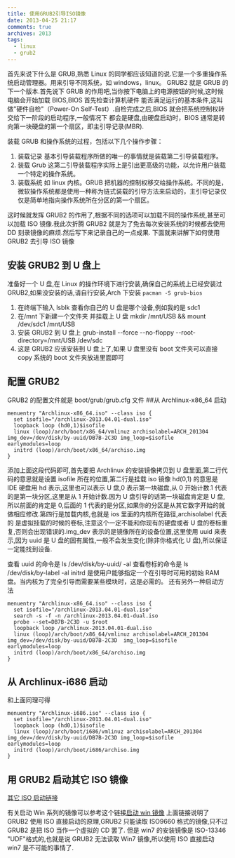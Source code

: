 ```yaml
---
title: 使用GRUB2引导ISO镜像
date: 2013-04-25 21:17
comments: true
archives: 2013
tags:
  - linux
  - grub2
---
```


首先来说下什么是 GRUB,熟悉 Linux 的同学都应该知道的说.它是一个多重操作系统启动管理器。用来引导不同系统，如 windows，linux。
GRUB2 就是 GRUB 的下一个版本.首先说下 GRUB 的作用吧,当你按下电脑上的电源按钮的时候,这时候电脑会开始加载 BIOS,BIOS 首先检查计算机硬件
能否满足运行的基本条件,这叫做"硬件自检"（Power-On Self-Test）.自检完成之后,BIOS 就会把系统控制权转交给下一阶段的启动程序,一般情况下
都会是硬盘,由硬盘启动时，BIOS 通常是转向第一块硬盘的第一个扇区，即主引导记录(MBR).

装载 GRUB 和操作系统的过程，包括以下几个操作步骤：

1. 装载记录 基本引导装载程序所做的唯一的事情就是装载第二引导装载程序。
2. 装载 Grub 这第二引导装载程序实际上是引出更高级的功能，以允许用户装载一个特定的操作系统。
3. 装载系统 如 linux 内核。GRUB 把机器的控制权移交给操作系统。不同的是，微软操作系统都是使用一种称为链式装载的引导方法来启动的，主引导记录仅仅是简单地指向操作系统所在分区的第一个扇区。

这时候就发挥 GRUB2 的作用了,根据不同的选项可以加载不同的操作系统,甚至可以加载 ISO 镜像.我此次折腾 GRUB2 就是为了免去每次安装系统的时候都去使用 DD
刻录镜像的麻烦.然后写下来记录自己的一点成果.
下面就来讲解下如何使用 GRUB2 去引导 ISO 镜像

## 安装 GRUB2 到 U 盘上

准备好一个 U 盘,在 Linux 的操作环境下进行安装,确保自己的系统上已经安装过 GRUB2,如果没安装的话,请自行安装,Arch 下安装 `pacman -S grub-bios`

1. 在终端下输入 lsblk 查看你自己的 U 盘是哪个设备,例如我的是 sdc1
2. 在/mnt 下新建一个文件夹 并挂载上 U 盘 mkdir /mnt/USB && mount /dev/sdc1 /mnt/USB
3. 安装 GRUB2 到 U 盘上 grub-install --force --no-floppy --root-directory=/mnt/USB /dev/sdc
4. 这是 GRUB2 应该安装到 U 盘上了,如果 U 盘里没有 boot 文件夹可以直接 copy 系统的 boot 文件夹放进里面即可

## 配置 GRUB2

GRUB2 的配置文件就是 boot/grub/grub.cfg 文件 ##从 Archlinux-x86_64 启动

```
menuentry "Archlinux-x86_64.iso" --class iso {
  set isofile="/archlinux-2013.04.01-dual.iso"
  loopback loop (hd0,1)$isofile
  linux (loop)/arch/boot/x86_64/vmlinuz archisolabel=ARCH_201304 img_dev=/dev/disk/by-uuid/DB7B-2C3D img_loop=$isofile earlymodules=loop
  initrd (loop)/arch/boot/x86_64/archiso.img
}
```

添加上面这段代码即可,首先要把 Archlinux 的安装镜像拷贝到 U 盘里面,第二行代码的意思就是设置 isofile 所在的位置,第二行是挂载 iso 镜像 hd(0,1)
的意思是 IDE 硬盘用 hd 表示,这里也可以表示 U 盘,0 表示第一块磁盘,从 0 开始计数.1 代表的是第一块分区,这里是从 1 开始计数.因为 U 盘引导的话第一块磁盘肯定是
U 盘,所以前面的肯定是 0,后面的 1 代表的是分区,如果你的分区是从其它数字开始的就做相应修改.第四行是加载内核,也就是 ios 里面的内核所在路径,archisolabel 代表的
是虚拟挂载的时候的卷标,注意这个一定不能和你现有的硬盘或者 U 盘的卷标重复,否则会出现错误的.img_dev 表示的是镜像所在的设备位置,这里使用 uuid 来表示,因为 uuid 是
U 盘的固有属性,一般不会发生变化(除非你格式化 U 盘),所以保证一定能找到设备.

查看 uuid 的命令是 ls /dev/disk/by-uuid/ -al 查看卷标的命令是 ls /dev/disk/by-label -al﻿ initrd 是使用户能够指定一个在引导时可用的初始 RAM 盘。当内核为了完全引导而需要某些模块时，这是必需的。
还有另外一种启动方法

```
menuentry "Archlinux-x86_64.iso" --class iso {
  set isofile="/archlinux-2013.04.01-dual.iso"
  search -s -f -n /archlinux-2013.04.01-dual.iso
  probe --set=DB7B-2C3D -u $root
  loopback loop /archlinux-2013.04.01-dual.iso
  linux (loop)/arch/boot/x86_64/vmlinuz archisolabel=ARCH_201304 img_dev=/dev/disk/by-uuid/DB7B-2C3D  img_loop=$isofile earlymodules=loop
  initrd (loop)/arch/boot/x86_64/archiso.img
}
```

## 从 Archlinux-i686 启动

和上面同理可得

```
menuentry "Archlinux-i686.iso" --class iso {
  set isofile="/archlinux-2013.04.01-dual.iso"
  loopback loop (hd0,1)$isofile
  linux (loop)/arch/boot/i686/vmlinuz archisolabel=ARCH_201304 img_dev=/dev/disk/by-uuid/DB7B-2C3D img_loop=$isofile earlymodules=loop
  initrd (loop)/arch/boot/i686/archiso.img
}
```

## 用 GRUB2 启动其它 ISO 镜像

[其它 ISO 启动链接](http://askubuntu.com/questions/141940/how-to-boot-live-iso-images)

有关启动 Win 系列的镜像可以参考这个链接[启动 win 镜像](http://superuser.com/questions/154133/grub-boot-from-iso/154204#154204)
上面链接说明了 GRUB2 使用 ISO 直接启动的原理,GRUB2 只能读取 ISO9660 格式的镜像,只不过 GRUB2 是把 ISO 当作一个虚拟的 CD 罢了.
但是 win7 的安装镜像是 ISO-13346 "UDF"格式的,也就是说 GRUB2 无法读取 Win7 镜像,所以使用 ISO 直接启动 win7 是不可能的事情了.
